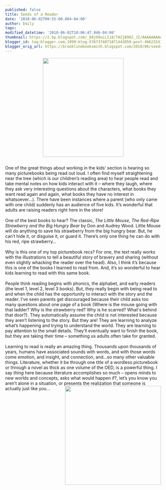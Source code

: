 ```yaml
---
published: false
title: Seeds of a Reader
date: '2010-06-02T09:55:00.004-04:00'
author: Emily
tags: 
modified_datetime: '2010-06-02T10:06:47.846-04:00'
thumbnail: https://2.bp.blogspot.com/_88jO9uLLIi8/TAZjB962_JI/AAAAAAAAAC4/L3qutJS24qA/s72-c/little-mouse-the-red-ripe-strawberry-and-the-big-hungry-bear.jpg
blogger_id: tag:blogger.com,1999:blog-5767374071871443859.post-4662324192166107429
blogger_orig_url: https://brooklinebooksmith.blogspot.com/2010/06/seeds-of-reader.html
---
```


<a onblur="try {parent.deselectBloggerImageGracefully();} catch(e) {}" href="https://2.bp.blogspot.com/_88jO9uLLIi8/TAZjB962_JI/AAAAAAAAAC4/L3qutJS24qA/s1600/little-mouse-the-red-ripe-strawberry-and-the-big-hungry-bear.jpg"><img style="margin: 0px auto 10px; display: block; text-align: center; cursor: pointer; width: 261px; height: 320px;" src="https://2.bp.blogspot.com/_88jO9uLLIi8/TAZjB962_JI/AAAAAAAAAC4/L3qutJS24qA/s320/little-mouse-the-red-ripe-strawberry-and-the-big-hungry-bear.jpg" alt="" id="BLOGGER_PHOTO_ID_5478174882195242130" border="0" /></a><br />One of the great things about working in the kids’ section is hearing so many picturebooks being read out loud.  I often find myself straightening near the tree (which is our children’s reading area) to hear people read and take mental notes on how kids interact with it – where they laugh, where they ask very interesting questions about the characters, what books they want read again and again, what books they have no interest in whatsoever…).  There have been instances where a parent (who only came with one child) suddenly has an audience of five kids.  It’s wonderful that adults are raising readers right here in the store!<br /><br />One of the best books to hear?  The classic, <span style="font-style: italic;">The Little Mouse, The Red-Ripe Strawberry and the Big Hungry Bear </span>by Don and Audrey Wood.  Little Mouse will do anything to save his strawberry from the big hungry bear.  But, he can’t hide it, or disguise it, or guard it.  There’s only one thing he can do with his red, ripe strawberry…<br /><br />Why is this one of my top picturebook recs?  For one, the text really works with the illustrations to tell a beautiful story of bravery and sharing (without even slightly whacking the reader over the head).  Also, I think it’s because this is one of the books I learned to read from.  And, it’s so wonderful to hear kids learning to read with this same book.<br /><br />People think reading begins with phonics, the alphabet, and early readers (the level 1, level 2, level 3 books).  But, they really begin with being read to and when the child has the opportunity to interact with the story and the reader.  I’ve seen parents get discouraged because their child asks too many questions about one page of a book (Where is the mouse going with that ladder?  Why is the strawberry red?  Why is he scarred?  What's behind that door?).  They automatically assume the child is not interested because they aren’t listening to the story.  But they are!  They are learning to analyze what’s happening and trying to understand the world.  They are learning to pay attention to the small details.  They’ll eventually want to finish the book, but they are taking their time – something us adults often take for granted.<br /><br />Learning to read is really an amazing thing.  Thousands upon thousands of years, humans have associated sounds with words, and with those words come emotion, and insight, and connection, and…so many other valuable things.  Literature, whether it be through one title of a wordless picturebook or through a novel as thick as one volume of the OED, is a powerful thing.  I say <span style="font-style: italic;">thing</span> here because literature accomplishes so much – opens minds to new worlds and concepts, asks what would happen if?, let’s you know you aren’t alone in a situation, or presents the realization that someone is actually just like you… <a onblur="try {parent.deselectBloggerImageGracefully();} catch(e) {}" href="https://2.bp.blogspot.com/_88jO9uLLIi8/TAZkyhBDbCI/AAAAAAAAADI/nGCgeMM9qb0/s1600/mouse+copy+2.jpg"><img style="margin: 0pt 0pt 10px 10px; float: right; cursor: pointer; width: 310px; height: 320px;" src="https://2.bp.blogspot.com/_88jO9uLLIi8/TAZkyhBDbCI/AAAAAAAAADI/nGCgeMM9qb0/s320/mouse+copy+2.jpg" alt="" id="BLOGGER_PHOTO_ID_5478176815761812514" border="0" /></a>